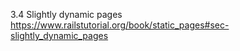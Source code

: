 3.4 Slightly dynamic pages
https://www.railstutorial.org/book/static_pages#sec-slightly_dynamic_pages